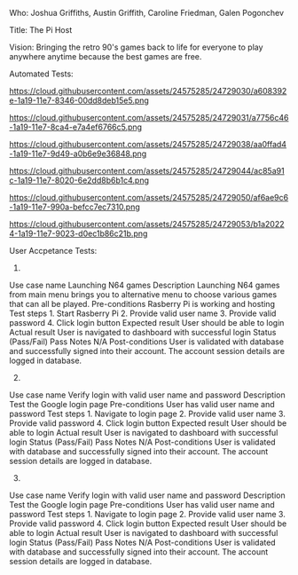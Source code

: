Who: Joshua Griffiths, Austin Griffith, Caroline Friedman, Galen Pogonchev

Title: The Pi Host

Vision: Bringing the retro 90's games back to life for everyone to play anywhere anytime because the best games are free.

Automated Tests:

https://cloud.githubusercontent.com/assets/24575285/24729030/a608392e-1a19-11e7-8346-00dd8deb15e5.png

https://cloud.githubusercontent.com/assets/24575285/24729031/a7756c46-1a19-11e7-8ca4-e7a4ef6766c5.png

https://cloud.githubusercontent.com/assets/24575285/24729038/aa0ffad4-1a19-11e7-9d49-a0b6e9e36848.png

https://cloud.githubusercontent.com/assets/24575285/24729044/ac85a91c-1a19-11e7-8020-6e2dd8b6b1c4.png

https://cloud.githubusercontent.com/assets/24575285/24729050/af6ae9c6-1a19-11e7-990a-befcc7ec7310.png

https://cloud.githubusercontent.com/assets/24575285/24729053/b1a20224-1a19-11e7-9023-d0ec1b86c21b.png

User Accpetance Tests:

1)
Use case name
    Launching N64 games
Description
    Launching N64 games from main menu brings you to alternative menu to choose various games that can all be played.
Pre-conditions
    Rasberry Pi is working and hosting
Test steps
    1. Start Rasberry Pi
    2. Provide valid user name
    3. Provide valid password
    4. Click login button
Expected result
    User should be able to login
Actual result
    User is navigated to dashboard with successful login
Status (Pass/Fail)
    Pass
Notes
    N/A
Post-conditions
    User is validated with database and successfully signed into their account.
    The account session details are logged in database.
   
   
2)
Use case name
    Verify login with valid user name and password
Description
    Test the Google login page
Pre-conditions
    User has valid user name and password
Test steps
    1. Navigate to login page
    2. Provide valid user name
    3. Provide valid password
    4. Click login button
Expected result
    User should be able to login
Actual result
    User is navigated to dashboard with successful login
Status (Pass/Fail)
    Pass
Notes
    N/A
Post-conditions
    User is validated with database and successfully signed into their account.
    The account session details are logged in database.
    
    
3)
Use case name
    Verify login with valid user name and password
Description
    Test the Google login page
Pre-conditions
    User has valid user name and password
Test steps
    1. Navigate to login page
    2. Provide valid user name
    3. Provide valid password
    4. Click login button
Expected result
    User should be able to login
Actual result
    User is navigated to dashboard with successful login
Status (Pass/Fail)
    Pass
Notes
    N/A
Post-conditions
    User is validated with database and successfully signed into their account.
    The account session details are logged in database.
